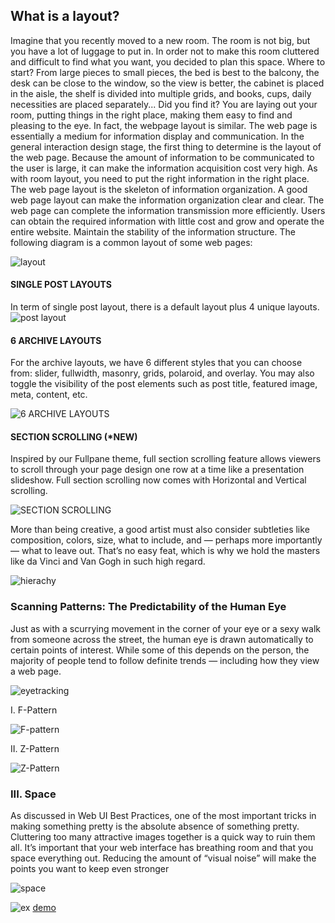## What is a layout?
Imagine that you recently moved to a new room. The room is not big, but you have a lot of luggage to put in. In order not to make this room cluttered and difficult to find what you want, you decided to plan this space. Where to start? From large pieces to small pieces, the bed is best to the balcony, the desk can be close to the window, so the view is better, the cabinet is placed in the aisle, the shelf is divided into multiple grids, and books, cups, daily necessities are placed separately...
Did you find it? You are laying out your room, putting things in the right place, making them easy to find and pleasing to the eye. In fact, the webpage layout is similar. The web page is essentially a medium for information display and communication. In the general interaction design stage, the first thing to determine is the layout of the web page. Because the amount of information to be communicated to the user is large, it can make the information acquisition cost very high. As with room layout, you need to put the right information in the right place. The web page layout is the skeleton of information organization. A good web page layout can make the information organization clear and clear. The web page can complete the information transmission more efficiently. Users can obtain the required information with little cost and grow and operate the entire website. Maintain the stability of the information structure. The following diagram is a common layout of some web pages:

![layout](https://themify.me/demo/themes/ultra/files/2017/01/header-layout.png)



#### SINGLE POST LAYOUTS
In term of single post layout, there is a default layout plus 4 unique layouts.
![post layout](https://themify.me/demo/themes/ultra/files/2017/01/single-post-layout.png)

#### 6 ARCHIVE LAYOUTS
For the archive layouts, we have 6 different styles that you can choose from: slider, fullwidth, masonry, grids, polaroid, and overlay. You may also toggle the visibility of the post elements such as post title, featured image, meta, content, etc.

![6 ARCHIVE LAYOUTS](https://themify.me/demo/themes/ultra/files/2017/01/archive-layouts.png)


#### SECTION SCROLLING (*NEW)
Inspired by our Fullpane theme, full section scrolling feature allows viewers to scroll through your page design one row at a time like a presentation slideshow. Full section scrolling now comes with Horizontal and Vertical scrolling.

![SECTION SCROLLING](https://themify.me/demo/themes/ultra/files/2018/04/minbar-header.png)


More than being creative, a good artist must also consider subtleties like composition, colors, size, what to include, and — perhaps more importantly — what to leave out. That’s no easy feat, which is why we hold the masters like da Vinci and Van Gogh in such high regard.


![hierachy](https://www.awwwards.com/awards/images/2014/11/Achieving-Visual-Hierarchy-5.jpg)


### Scanning Patterns: The Predictability of the Human Eye
Just as with a scurrying movement in the corner of your eye or a sexy walk from someone across the street, the human eye is drawn automatically to certain points of interest. While some of this depends on the person, the majority of people tend to follow definite trends — including how they view a web page.

![eyetracking](https://www.awwwards.com/awards/images/2014/11/f_reading_pattern_eyetracking-UI.jpg)

I. F-Pattern

![F-pattern](https://www.awwwards.com/awards/images/2014/11/understanding-f-layout.jpg)

II. Z-Pattern

![Z-Pattern](https://www.awwwards.com/awards/images/2014/11/understanding-z-pattern.jpg)


### III. Space

As discussed in Web UI Best Practices, one of the most important tricks in making something pretty is the absolute absence of something pretty. Cluttering too many attractive images together is a quick way to ruin them all. It’s important that your web interface has breathing room and that you space everything out. Reducing the amount of “visual noise” will make the points you want to keep even stronger

![space](https://www.awwwards.com/awards/images/2014/11/understanding-houzz.jpg)


![ex](https://cloud.netlifyusercontent.com/assets/344dbf88-fdf9-42bb-adb4-46f01eedd629/01614067-e29c-4466-8e16-b70d207f6cc5/02-layout-opt.jpg)
[demo](https://themify.me/demo/themes/ultra/theme-appearance/section-scrolling/#horizontal-scroll)